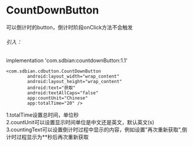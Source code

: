 # CountDownButton
可以倒计时的button，倒计时阶段onClick方法不会触发

###### 引入：
implementation 'com.sdbian:countdownButton:1.1'
```
<com.sdbian.cdbutton.CountDownButton
        android:layout_width="wrap_content"
        android:layout_height="wrap_content"
        android:text="获取"
        android:textAllCaps="false"
		app:countUnit="Chinese"
        app:totalTime="20" />
```

1.totalTime设置总时间，单位秒</br>
2.countUnit可以设置显示时间单位是中文还是英文，默认英文(s)</br>
3.countingText可以设置倒计时过程中显示的内容，例如设置"再次重新获取",倒计时过程显示为**秒后再次重新获取
